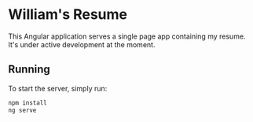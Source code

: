 # William's Resume

This Angular application serves a single page app containing my resume. It's under active development at the moment.

## Running

To start the server, simply run:

```bash
npm install
ng serve
```
